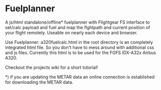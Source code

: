 # Fuelplanner
A js/html standalone/offline* fuelplanner with Flightgear FS interface to set/calc payload and fuel and map the flghtpath and current position of your flight remotely. Useable on nearly each device and browser.

Use Fuelplanner:
a320fuelcalc.html in the root directory is an completely integrated html file. So you don't have to mess around with additional css and js files. Currently this html is to be used for the FGFS IDX-A32x Airbus A320.

Checkout the projects wiki for a short tutorial!

*) if you are updating the METAR data an online connection is established for downloading the METAR data.
